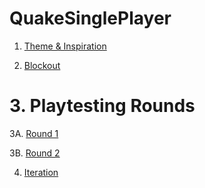 # QuakeSinglePlayer

1. [Theme & Inspiration](theme.md)

2. [Blockout](Blockout.md)

  # 3. Playtesting Rounds

  3A. [Round 1](playtest1.md)

  3B. [Round 2](playtest2.md)

4. [Iteration]()

